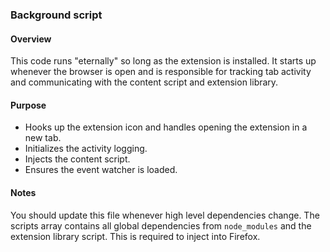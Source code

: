 ### Background script

#### Overview

This code runs "eternally" so long as the extension is installed.  It starts up
whenever the browser is open and is responsible for tracking tab activity and
communicating with the content script and extension library.

#### Purpose

- Hooks up the extension icon and handles opening the extension in a new tab.
- Initializes the activity logging.
- Injects the content script.
- Ensures the event watcher is loaded.

#### Notes

You should update this file whenever high level dependencies change.  The
scripts array contains all global dependencies from `node_modules` and the
extension library script.  This is required to inject into Firefox.
